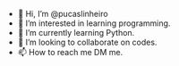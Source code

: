 - 👋 Hi, I’m @pucaslinheiro
- 👀 I’m interested in learning programming.
- 🌱 I’m currently learning Python.
- 💞️ I’m looking to collaborate on codes.
- 📫 How to reach me DM me.

<!---
pucaslinheiro/pucaslinheiro is a ✨ special ✨ repository because its `README.md` (this file) appears on your GitHub profile.
You can click the Preview link to take a look at your changes.
--->
